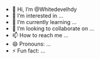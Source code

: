 - 👋 Hi, I’m @Whitedevelhdy
- 👀 I’m interested in ...
- 🌱 I’m currently learning ...
- 💞️ I’m looking to collaborate on ...
- 📫 How to reach me ...
- 😄 Pronouns: ...
- ⚡ Fun fact: ...

<!---
Whitedevelhdy/Whitedevelhdy is a ✨ special ✨ repository because its `README.md` (this file) appears on your GitHub profile.
You can click the Preview link to take a look at your changes.
--->
